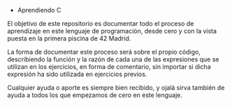 - Aprendiendo C

El objetivo de este repositorio es documentar todo el proceso de aprendizaje en este lenguaje de programación, desde cero y con la vista puesta en la primera piscina de 42 Madrid.

La forma de documentar este proceso será sobre el propio código, describiendo la función y la razón de cada una de las expresiones que se utilizan en los ejercicios, en forma de comentario, sin importar si dicha expresión ha sido utilizada en ejercicios previos.

Cualquier ayuda o aporte es siempre bien recibido, y ojalá sirva también de ayuda a todos los que empezamos de cero en este lenguaje.
